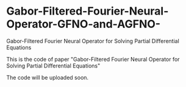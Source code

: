 # Gabor-Filtered-Fourier-Neural-Operator-GFNO-and-AGFNO-
Gabor-Filtered Fourier Neural Operator for Solving Partial Differential Equations

This is the code of paper "Gabor-Filtered Fourier Neural Operator for Solving Partial Differential Equations"

The code will be uploaded soon.
